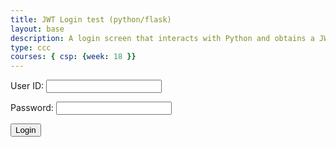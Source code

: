 ```yaml
---
title: JWT Login test (python/flask)
layout: base
description: A login screen that interacts with Python and obtains a JWT 
type: ccc
courses: { csp: {week: 18 }}
---
```

<form action="javascript:login_user()">
    <p><label>
        User ID:
        <input type="text" name="uid" id="uid" required>
    </label></p>
    <p><label>
        Password:
        <input type="password" name="password" id="password" required>
    </label></p>
    <p>
        <button>Login</button>
    </p>
</form>
<!--
Javascript code to handle user authentication in web aapplicaation.
-->
<script type="module">
    import { uri, options } from '{{site.baseurl}}/assets/js/api/config.js';
    function login_user(){
        const url = uri + '/api/users/authenticate';
        const body = {
            uid: document.getElementById("uid").value,
            password: document.getElementById("password").value,
        };
        const authOptions = {
            ...options, 
            method: 'POST', 
            cache: 'no-cache',
            body: JSON.stringify(body)
        };
        // Fetch JWT
        fetch(url, authOptions)
        .then(response => {
            // handle error response from Web API
            if (!response.ok) {
                const errorMsg = 'Login error: ' + response.status;
                console.log(errorMsg);
                return;
            }
            // redirect to database page
            window.location.href = "{{site.baseurl}}/data/database";
        })
        // catch fetch errors
        .catch(err => {
            console.error(err);
        });
    }
    window.login_user = login_user;
</script>